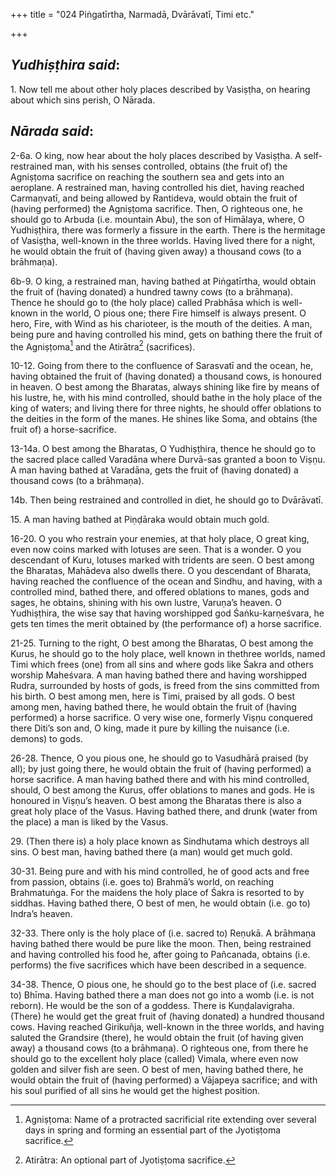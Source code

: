 +++
title = "024 Piṅgatīrtha, Narmadā, Dvārāvatī, Timi etc."

+++
 

## *Yudhiṣṭhira said*:

1\. Now tell me about other holy places described by Vasiṣṭha, on hearing about which sins perish, O Nārada.

## *Nārada said*:

2-6a. O king, now hear about the holy places described by Vasiṣṭha. A self-restrained man, with his senses controlled, obtains (the fruit of) the Agniṣṭoma sacrifice on reaching the southern sea and gets into an aeroplane. A restrained man, having controlled his diet, having reached Carmaṇvatī, and being allowed by Rantideva, would obtain the fruit of (having performed) the Agniṣṭoma sacrifice. Then, O righteous one, he should go to Arbuda (i.e. mountain Abu), the son of Himālaya, where, O Yudhiṣṭhira, there was formerly a fissure in the earth. There is the hermitage of Vasiṣṭha, well-known in the three worlds. Having lived there for a night, he would obtain the fruit of (having given away) a thousand cows (to a brāhmaṇa).

6b-9. O king, a restrained man, having bathed at Piṅgatīrtha, would obtain the fruit of (having donated) a hundred tawny cows (to a brāhmaṇa). Thence he should go to (the holy place) called Prabhāsa which is well-known in the world, O pious one; there Fire himself is always present. O hero, Fire, with Wind as his charioteer, is the mouth of the deities. A man, being pure and having controlled his mind, gets on bathing there the fruit of the Agniṣṭoma[^1] and the Atirātra[^2] (sacrifices).

[^1]:  Agniṣṭoma: Name of a protracted sacrificial rite extending over several days in spring and forming an essential part of the Jyotiṣṭoma sacrifice.

[^2]:  Atirātra: An optional part of Jyotiṣṭoma sacrifice.

10-12. Going from there to the confluence of Sarasvatī and the ocean, he, having obtained the fruit of (having donated) a thousand cows, is honoured in heaven. O best among the Bharatas, always shining like fire by means of his lustre, he, with his mind controlled, should bathe in the holy place of the king of waters; and living there for three nights, he should offer oblations to the deities in the form of the manes. He shines like Soma, and obtains (the fruit of) a horse-sacrifice.

13-14a. O best among the Bharatas, O Yudhiṣṭhira, thence he should go to the sacred place called Varadāna where Durvā-sas granted a boon to Viṣṇu. A man having bathed at Varadāna, gets the fruit of (having donated) a thousand cows (to a brāhmaṇa).

14b. Then being restrained and controlled in diet, he should go to Dvārāvatī.

15\. A man having bathed at Piṇḍāraka would obtain much gold.

16-20. O you who restrain your enemies, at that holy place, O great king, even now coins marked with lotuses are seen. That is a wonder. O you descendant of Kuru, lotuses marked with tridents are seen. O best among the Bharatas, Mahādeva also dwells there. O you descendant of Bharata, having reached the confluence of the ocean and Sindhu, and having, with a controlled mind, bathed there, and offered oblations to manes, gods and sages, he obtains, shining with his own lustre, Varuṇa’s heaven. O Yudhiṣṭhira, the wise say that having worshipped god Śaṅku-karṇeśvara, he gets ten times the merit obtained by (the performance of) a horse sacrifice.

21-25. Turning to the right, O best among the Bharatas, O best among the Kurus, he should go to the holy place, well known in thethree worlds, named Timi which frees (one) from all sins and where gods like Śakra and others worship Maheśvara. A man having bathed there and having worshipped Rudra, surrounded by hosts of gods, is freed from the sins committed from his birth. O best among men, here is Timi, praised by all gods. O best among men, having bathed there, he would obtain the fruit of (having performed) a horse sacrifice. O very wise one, formerly Viṣṇu conquered there Diti’s son and, O king, made it pure by killing the nuisance (i.e. demons) to gods.

26-28. Thence, O you pious one, he should go to Vasudhārā praised (by all); by just going there, he would obtain the fruit of (having performed) a horse sacrifice. A man having bathed there and with his mind controlled, should, O best among the Kurus, offer oblations to manes and gods. He is honoured in Viṣṇu’s heaven. O best among the Bharatas there is also a great holy place of the Vasus. Having bathed there, and drunk (water from the place) a man is liked by the Vasus.

29\. (Then there is) a holy place known as Sindhutama which destroys all sins. O best man, having bathed there (a man) would get much gold.

30-31. Being pure and with his mind controlled, he of good acts and free from passion, obtains (i.e. goes to) Brahmā’s world, on reaching Brahmatuṅga. For the maidens the holy place of Śakra is resorted to by siddhas. Having bathed there, O best of men, he would obtain (i.e. go to) Indra’s heaven.

32-33. There only is the holy place of (i.e. sacred to) Reṇukā. A brāhmaṇa having bathed there would be pure like the moon. Then, being restrained and having controlled his food he, after going to Pañcanada, obtains (i.e. performs) the five sacrifices which have been described in a sequence.

34-38. Thence, O pious one, he should go to the best place of (i.e. sacred to) Bhīma. Having bathed there a man does not go into a womb (i.e. is not reborn). He would be the son of a goddess. There is Kuṇḍalavigraha. (There) he would get the great fruit of (having donated) a hundred thousand cows. Having reached Girikuñja, well-known in the three worlds, and having saluted the Grandsire (there), he would obtain the fruit (of having given away) a thousand cows (to a brāhmaṇa). O righteous one, from there he should go to the excellent holy place (called) Vimala, where even now golden and silver fish are seen. O best of men, having bathed there, he would obtain the fruit of (having performed) a Vājapeya sacrifice; and with his soul purified of all sins he would get the highest position.




